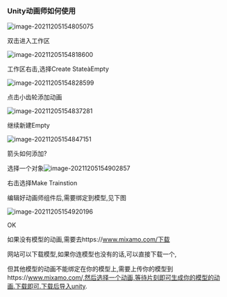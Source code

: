 ### Unity动画师如何使用

![image-20211205154805075](https://cdn.jsdelivr.net/gh/wzc520pyfm/Picbed_PicGo@master/img/image-20211205154805075.png)

双击进入工作区

![image-20211205154818600](https://cdn.jsdelivr.net/gh/wzc520pyfm/Picbed_PicGo@master/img/image-20211205154818600.png)

工作区右击,选择Create StateàEmpty

![image-20211205154828599](https://cdn.jsdelivr.net/gh/wzc520pyfm/Picbed_PicGo@master/img/image-20211205154828599.png)

点击小齿轮添加动画

![image-20211205154837281](https://cdn.jsdelivr.net/gh/wzc520pyfm/Picbed_PicGo@master/img/image-20211205154837281.png)

继续新建Empty

![image-20211205154847151](https://cdn.jsdelivr.net/gh/wzc520pyfm/Picbed_PicGo@master/img/image-20211205154847151.png)

箭头如何添加?

选择一个对象![image-20211205154902857](https://cdn.jsdelivr.net/gh/wzc520pyfm/Picbed_PicGo@master/img/image-20211205154902857.png)

右击选择Make Trainstion

编辑好动画师组件后,需要绑定到模型,见下图

![image-20211205154920196](https://cdn.jsdelivr.net/gh/wzc520pyfm/Picbed_PicGo@master/img/image-20211205154920196.png)

OK

 

如果没有模型的动画,需要去https://www.mixamo.com/下载

网站可以下载模型,如果你连模型也没有的话,可以直接下载一个,

但其他模型的动画不能绑定在你的模型上,需要上传你的模型到https://www.mixamo.com/,然后选择一个动画,等待片刻即可生成你的模型的动画.下载即可.下载后导入unity.

